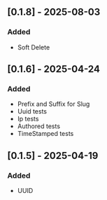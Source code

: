 ## [0.1.8] - 2025-08-03
### Added 
-   Soft Delete
## [0.1.6] - 2025-04-24
### Added
- Prefix and Suffix for Slug
- Uuid tests
- Ip tests
- Authored tests
- TimeStamped tests

## [0.1.5] - 2025-04-19
### Added
- UUID 